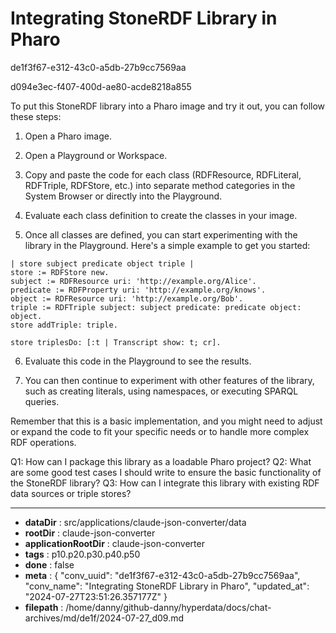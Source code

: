# Integrating StoneRDF Library in Pharo

de1f3f67-e312-43c0-a5db-27b9cc7569aa

d094e3ec-f407-400d-ae80-acde8218a855

 To put this StoneRDF library into a Pharo image and try it out, you can follow these steps:

1. Open a Pharo image.

2. Open a Playground or Workspace.

3. Copy and paste the code for each class (RDFResource, RDFLiteral, RDFTriple, RDFStore, etc.) into separate method categories in the System Browser or directly into the Playground.

4. Evaluate each class definition to create the classes in your image.

5. Once all classes are defined, you can start experimenting with the library in the Playground. Here's a simple example to get you started:

```smalltalk
| store subject predicate object triple |
store := RDFStore new.
subject := RDFResource uri: 'http://example.org/Alice'.
predicate := RDFProperty uri: 'http://example.org/knows'.
object := RDFResource uri: 'http://example.org/Bob'.
triple := RDFTriple subject: subject predicate: predicate object: object.
store addTriple: triple.

store triplesDo: [:t | Transcript show: t; cr].
```

6. Evaluate this code in the Playground to see the results.

7. You can then continue to experiment with other features of the library, such as creating literals, using namespaces, or executing SPARQL queries.

Remember that this is a basic implementation, and you might need to adjust or expand the code to fit your specific needs or to handle more complex RDF operations.

Q1: How can I package this library as a loadable Pharo project?
Q2: What are some good test cases I should write to ensure the basic functionality of the StoneRDF library?
Q3: How can I integrate this library with existing RDF data sources or triple stores?

---

* **dataDir** : src/applications/claude-json-converter/data
* **rootDir** : claude-json-converter
* **applicationRootDir** : claude-json-converter
* **tags** : p10.p20.p30.p40.p50
* **done** : false
* **meta** : {
  "conv_uuid": "de1f3f67-e312-43c0-a5db-27b9cc7569aa",
  "conv_name": "Integrating StoneRDF Library in Pharo",
  "updated_at": "2024-07-27T23:51:26.357177Z"
}
* **filepath** : /home/danny/github-danny/hyperdata/docs/chat-archives/md/de1f/2024-07-27_d09.md